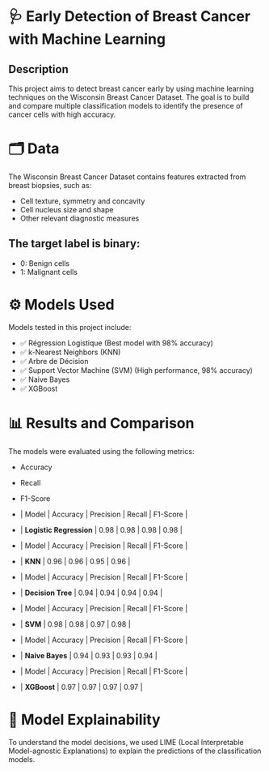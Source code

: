 # 🩺 Early Detection of Breast Cancer with Machine Learning
## Description
This project aims to detect breast cancer early by using machine learning techniques on the Wisconsin Breast Cancer Dataset. The goal is to build and compare multiple classification models to identify the presence of cancer cells with high accuracy.
# 🗂️ Data
The Wisconsin Breast Cancer Dataset contains features extracted from breast biopsies, such as:
- Cell texture, symmetry and concavity
- Cell nucleus size and shape
- Other relevant diagnostic measures
## The target label is binary:
* 0: Benign cells
* 1: Malignant cells
# ⚙️ Models Used
Models tested in this project include:
* ✅ Régression Logistique (Best model with 98% accuracy)
* ✅ k-Nearest Neighbors (KNN)
* ✅ Arbre de Décision
* ✅ Support Vector Machine (SVM) (High performance, 98% accuracy)
* ✅ Naive Bayes
* ✅ XGBoost

# 📊 Results and Comparison

The models were evaluated using the following metrics:

- Accuracy
- Recall
- F1-Score
  
- | Model                | Accuracy | Precision | Recall | F1-Score |
- | **Logistic Regression** | 0.98    | 0.98      | 0.98   | 0.98   |
- | Model                | Accuracy | Precision | Recall | F1-Score |
- | **KNN**               | 0.96    | 0.96      | 0.95   | 0.96     |
- | Model                | Accuracy | Precision | Recall | F1-Score |
- | **Decision Tree**     | 0.94    | 0.94      | 0.94   | 0.94     |
- | Model                | Accuracy | Precision | Recall | F1-Score |
- | **SVM**               | 0.98    | 0.98      | 0.97   | 0.98     |
- | Model                | Accuracy | Precision | Recall | F1-Score |
- | **Naive Bayes**       | 0.94    | 0.93      | 0.93   | 0.94     |
- | Model                | Accuracy | Precision | Recall | F1-Score |
- | **XGBoost**           | 0.97    | 0.97      | 0.97   | 0.97     |


# 🧠 Model Explainability

To understand the model decisions, we used LIME (Local Interpretable Model-agnostic Explanations) to explain the predictions of the classification models.
